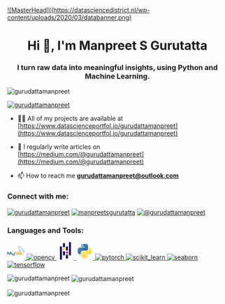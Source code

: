 [![MasterHead]((https://datasciencedistrict.nl/wp-content/uploads/2020/03/databanner.png)](https://rishavchanda.io)
<h1 align="center">Hi 👋, I'm Manpreet S Gurutatta</h1>
<h3 align="center">I turn raw data into meaningful insights, using Python and Machine Learning.</h3>

<p align="left"> <img src="https://komarev.com/ghpvc/?username=gurudattamanpreet&label=Profile%20views&color=0e75b6&style=flat" alt="gurudattamanpreet" /> </p>

<p align="left"> <a href="https://github.com/ryo-ma/github-profile-trophy"><img src="https://github-profile-trophy.vercel.app/?username=gurudattamanpreet" alt="gurudattamanpreet" /></a> </p>

- 👨‍💻 All of my projects are available at [https://www.datascienceportfol.io/gurudattamanpreet](https://www.datascienceportfol.io/gurudattamanpreet)

- 📝 I regularly write articles on [https://medium.com/@gurudattamanpreet](https://medium.com/@gurudattamanpreet)

- 📫 How to reach me **gurudattamanpreet@outlook.com**

<h3 align="left">Connect with me:</h3>
<p align="left">
<a href="https://linkedin.com/in/gurudattamanpreet" target="blank"><img align="center" src="https://raw.githubusercontent.com/rahuldkjain/github-profile-readme-generator/master/src/images/icons/Social/linked-in-alt.svg" alt="gurudattamanpreet" height="30" width="40" /></a>
<a href="https://kaggle.com/manpreetsgurutatta" target="blank"><img align="center" src="https://raw.githubusercontent.com/rahuldkjain/github-profile-readme-generator/master/src/images/icons/Social/kaggle.svg" alt="manpreetsgurutatta" height="30" width="40" /></a>
<a href="https://medium.com/@gurudattamanpreet" target="blank"><img align="center" src="https://raw.githubusercontent.com/rahuldkjain/github-profile-readme-generator/master/src/images/icons/Social/medium.svg" alt="@gurudattamanpreet" height="30" width="40" /></a>
</p>

<h3 align="left">Languages and Tools:</h3>
<p align="left"> <a href="https://www.mysql.com/" target="_blank" rel="noreferrer"> <img src="https://raw.githubusercontent.com/devicons/devicon/master/icons/mysql/mysql-original-wordmark.svg" alt="mysql" width="40" height="40"/> </a> <a href="https://opencv.org/" target="_blank" rel="noreferrer"> <img src="https://www.vectorlogo.zone/logos/opencv/opencv-icon.svg" alt="opencv" width="40" height="40"/> </a> <a href="https://pandas.pydata.org/" target="_blank" rel="noreferrer"> <img src="https://raw.githubusercontent.com/devicons/devicon/2ae2a900d2f041da66e950e4d48052658d850630/icons/pandas/pandas-original.svg" alt="pandas" width="40" height="40"/> </a> <a href="https://www.python.org" target="_blank" rel="noreferrer"> <img src="https://raw.githubusercontent.com/devicons/devicon/master/icons/python/python-original.svg" alt="python" width="40" height="40"/> </a> <a href="https://pytorch.org/" target="_blank" rel="noreferrer"> <img src="https://www.vectorlogo.zone/logos/pytorch/pytorch-icon.svg" alt="pytorch" width="40" height="40"/> </a> <a href="https://scikit-learn.org/" target="_blank" rel="noreferrer"> <img src="https://upload.wikimedia.org/wikipedia/commons/0/05/Scikit_learn_logo_small.svg" alt="scikit_learn" width="40" height="40"/> </a> <a href="https://seaborn.pydata.org/" target="_blank" rel="noreferrer"> <img src="https://seaborn.pydata.org/_images/logo-mark-lightbg.svg" alt="seaborn" width="40" height="40"/> </a> <a href="https://www.tensorflow.org" target="_blank" rel="noreferrer"> <img src="https://www.vectorlogo.zone/logos/tensorflow/tensorflow-icon.svg" alt="tensorflow" width="40" height="40"/> </a> </p>

<p><img align="left" src="https://github-readme-stats.vercel.app/api/top-langs?username=gurudattamanpreet&show_icons=true&locale=en&layout=compact" alt="gurudattamanpreet" /></p>

<p>&nbsp;<img align="center" src="https://github-readme-stats.vercel.app/api?username=gurudattamanpreet&show_icons=true&locale=en" alt="gurudattamanpreet" /></p>

<p><img align="center" src="https://github-readme-streak-stats.herokuapp.com/?user=gurudattamanpreet&" alt="gurudattamanpreet" /></p>

